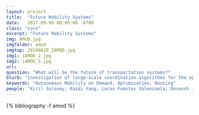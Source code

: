 ```yaml
---
layout: project
title:  "Future Mobility Systems"
date:   2017-09-09 00:00:00 -0700
class: "core"
excerpt: "Future Mobility Systems"
img: AMoD.jpg
imgfolder: amod
imgtop: 20190828_IAMOD.jpg
img1: iAMOD_2.jpg
img2: iAMOD_1.jpg
url: 
question: "What will be the future of transportation systems?"
blurb: "Investigation of large-scale coordination algorithms for the optimization of future mobility systems, with an emphasis on autonomous mobility on demand (AMoD) – a transformative and rapidly developing mode of transportation wherein fleets of self-driving vehicles transport passengers on demand within a city. Emphasis is placed on accounting for the couplings with other modes of transportation (in the context of an intermodal transportation system) and with other infrastructure (e.g., the power network). This line of research involves collaborations with a number of industry partners, from conceptual studies all the way to field deployments."
keywords: "Autonomous Mobility on Demand, Optimization, Routing"
people: "Kiril Solovey, Kaidi Yang, Lucas Fuentes Valenzuela, Devansh Jalota, Matt Tsao"
---
```


<div class="project_bib">
{% bibliography -f amod %}
</div>
